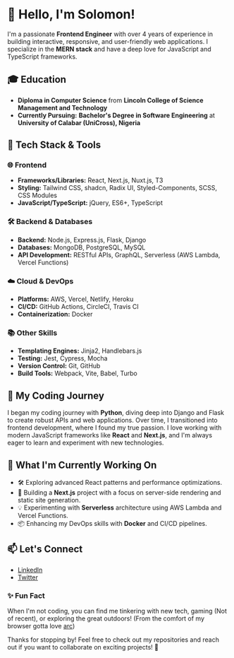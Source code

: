 # 👋 Hello, I'm Solomon!

I'm a passionate **Frontend Engineer** with over 4 years of experience in building interactive, responsive, and user-friendly web applications. I specialize in the **MERN stack** and have a deep love for JavaScript and TypeScript frameworks.

## 🎓 Education

- **Diploma in Computer Science** from **Lincoln College of Science Management and Technology**
- **Currently Pursuing:** **Bachelor's Degree in Software Engineering** at **University of Calabar (UniCross), Nigeria**

## 🚀 Tech Stack & Tools

### 🌐 Frontend
- **Frameworks/Libraries:** React, Next.js, Nuxt.js, T3
- **Styling:** Tailwind CSS, shadcn, Radix UI, Styled-Components, SCSS, CSS Modules
- **JavaScript/TypeScript:** jQuery, ES6+, TypeScript

### 🛠️ Backend & Databases
- **Backend:** Node.js, Express.js, Flask, Django
- **Databases:** MongoDB, PostgreSQL, MySQL
- **API Development:** RESTful APIs, GraphQL, Serverless (AWS Lambda, Vercel Functions)

### ☁️ Cloud & DevOps
- **Platforms:** AWS, Vercel, Netlify, Heroku
- **CI/CD:** GitHub Actions, CircleCI, Travis CI
- **Containerization:** Docker

### 📚 Other Skills
- **Templating Engines:** Jinja2, Handlebars.js
- **Testing:** Jest, Cypress, Mocha
- **Version Control:** Git, GitHub
- **Build Tools:** Webpack, Vite, Babel, Turbo

## 🌱 My Coding Journey

I began my coding journey with **Python**, diving deep into Django and Flask to create robust APIs and web applications. Over time, I transitioned into frontend development, where I found my true passion. I love working with modern JavaScript frameworks like **React** and **Next.js**, and I'm always eager to learn and experiment with new technologies.

## 🔧 What I'm Currently Working On

- 🛠️ Exploring advanced React patterns and performance optimizations.
- 🚀 Building a **Next.js** project with a focus on server-side rendering and static site generation.
- 💡 Experimenting with **Serverless** architecture using AWS Lambda and Vercel Functions.
- 📦 Enhancing my DevOps skills with **Docker** and CI/CD pipelines.

## 📫 Let's Connect

- [LinkedIn](https://www.linkedin.com/in/solomon-momoh-6481b9209/) 
- [Twitter](https://twitter.com/kingsonseang) 
<!-- - [Portfolio](https://yourportfolio.com) -->

### ✨ Fun Fact

When I'm not coding, you can find me tinkering with new tech, gaming (Not of recent), or exploring the great outdoors! (From the comfort of my browser gotta love [arc](https://arc.net/))

Thanks for stopping by! Feel free to check out my repositories and reach out if you want to collaborate on exciting projects! 🚀


<!--
**kingsonseang/kingsonseang** is a ✨ _special_ ✨ repository because its `README.md` (this file) appears on your GitHub profile.

Here are some ideas to get you started:

- 🔭 I’m currently working on ...
- 🌱 I’m currently learning ...
- 👯 I’m looking to collaborate on ...
- 🤔 I’m looking for help with ...
- 💬 Ask me about ...
- 📫 How to reach me: ...
- 😄 Pronouns: ...
- ⚡ Fun fact: ...
-->
